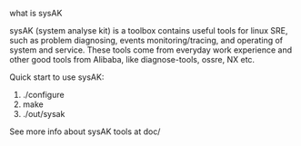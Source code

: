 what is sysAK

sysAK (system analyse kit) is a toolbox contains useful tools for linux SRE,
such as problem diagnosing, events monitoring/tracing, and operating of system and service.
These tools come from everyday work experience and other good tools from Alibaba,
like diagnose-tools, ossre, NX etc.

Quick start to use sysAK:
1) ./configure
2) make
3) ./out/sysak

See more info about sysAK tools at doc/
